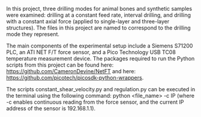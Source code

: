 In this project, three drilling modes for animal bones and synthetic samples were examined: drilling at a constant feed rate, interval drilling, and drilling with a constant axial force (applied to single-layer and three-layer structures). The files in this project are named to correspond to the drilling mode they represent.

The main components of the experimental setup include a Siemens S71200 PLC, an ATI NET F/T force sensor, and a Pico Technology USB TC08 temperature measurement device. The packages required to run the Python scripts from this project can be found here: https://github.com/CameronDevine/NetFT and here: https://github.com/picotech/picosdk-python-wrappers.

The scripts constant_shear_velocity.py and regulation.py can be executed in the terminal using the following command:
python <file_name> -c IP
(where -c enables continuous reading from the force sensor, and the current IP address of the sensor is 192.168.1.1).
